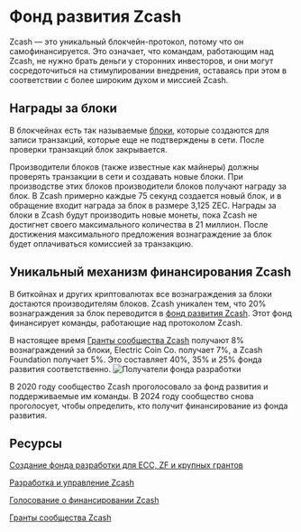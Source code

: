 # Фонд развития Zcash

Zcash — это уникальный блокчейн-протокол, потому что он самофинансируется. Это означает, что командам, работающим над Zcash, не нужно брать деньги у сторонних инвесторов, и они могут сосредоточиться на стимулировании внедрения, оставаясь при этом в соответствии с более широким духом и миссией Zcash.

## Награды за блоки

В блокчейнах есть так называемые [блоки](https://www.investopedia.com/terms/b/block-bitcoin-block.asp), которые создаются для записи транзакций, которые еще не подтверждены в сети. После проверки транзакций блок закрывается.

Производители блоков (также известные как майнеры) должны проверять транзакции в сети и создавать новые блоки. При производстве этих блоков производители блоков получают награду за блок. В Zcash примерно каждые 75 секунд создается новый блок, и в обращение входит награда за блок в размере 3,125 ZEC. Награды за блоки в Zcash будут производить новые монеты, пока Zcash не достигнет своего максимального количества в 21 миллион. После достижения максимального предложения вознаграждение за блок будет оплачиваться комиссией за транзакцию.

## Уникальный механизм финансирования Zcash

В биткойнах и других криптовалютах все вознаграждения за блоки достаются производителям блоков. Zcash уникален тем, что 20% вознаграждения за блок переводится в [фонд развития Zcash](https://zips.z.cash/zip-1014). Этот фонд финансирует команды, работающие над протоколом Zcash.

В настоящее время [Гранты сообщества Zcash](https://zcashcommunitygrants.org/) получают 8% вознаграждений за блоки, Electric Coin Co. получает 7%, а Zcash Foundation получает 5%. Это составляет 40%, 35% и 25% фонда развития соответственно.
![Получатели фонда разработки](https://user-images.githubusercontent.com/43553081/212411570-4858a3d6-f7a1-465a-bf0c-d2ef726d41dc.jpeg)

В 2020 году сообщество Zcash проголосовало за фонд развития и поддерживаемые им команды. В 2024 году сообщество снова проголосует, чтобы определить, кто получит финансирование из фонда развития.

## Ресурсы

[Создание фонда разработки для ECC, ZF и крупных грантов](https://zips.z.cash/zip-1014)

[Разработка и управление Zcash](https://z.cash/zcash-development-and-governance/)

[Голосование о финансировании Zcash](https://www.coindesk.com/tech/2020/02/01/zcashs-funding-vote-and-the-woes-of-decentralized-governance/)

[Гранты сообщества Zcash](https://zcashcommunitygrants.org/)


